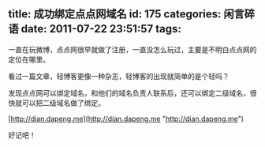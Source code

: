 title: 成功绑定点点网域名
id: 175
categories: 闲言碎语
date: 2011-07-22 23:51:57
tags:
---

一直在玩微博，点点网很早就做了注册，一直没怎么玩过，主要是不明白点点网的定位在哪里。

看过一篇文章，轻博客更像一种杂志，轻博客的出现就简单的是个轻吗？

发现点点网可以绑定域名，和他们的域名负责人联系后，还可以绑定二级域名，很快就可以把二级域名做了绑定。

[http://dian.dapeng.me](http://dian.dapeng.me "http://dian.dapeng.me")

好记吧！

